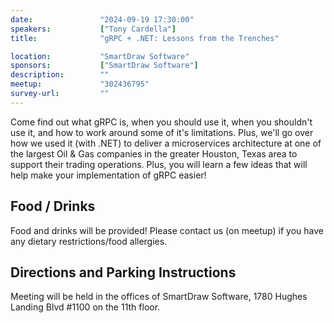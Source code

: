 ```yaml
---
date:               "2024-09-19 17:30:00"
speakers:           ["Tony Cardella"]
title:              "gRPC + .NET: Lessons from the Trenches"

location:           "SmartDraw Software"
sponsors:           ["SmartDraw Software"]
description:        ""
meetup:             "302436795"
survey-url:         ""
---
```


Come find out what gRPC is, when you should use it, when you shouldn't use it, and how to work around some of it's limitations. Plus, we'll go over how we used it (with .NET) to deliver a microservices architecture at one of the largest Oil & Gas companies in the greater Houston, Texas area to support their trading operations. Plus, you will learn a few ideas that will help make your implementation of gRPC easier!

## Food / Drinks
Food and drinks will be provided! Please contact us (on meetup) if you have any dietary restrictions/food allergies.

## Directions and Parking Instructions

Meeting will be held in the offices of SmartDraw Software, 1780 Hughes Landing Blvd #1100 on the 11th floor.